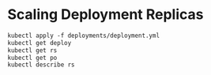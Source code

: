 # Scaling Deployment Replicas
```dockerfile
kubectl apply -f deployments/deployment.yml
kubectl get deploy
kubectl get rs
kubectl get po
kubectl describe rs
```